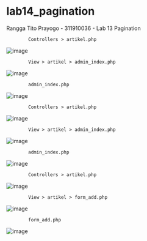 # lab14_pagination

Rangga Tito Prayogo - 311910036 - Lab 13 Pagination

            Controllers > artikel.php
![image](https://user-images.githubusercontent.com/46300525/124377978-27485d80-dcd9-11eb-849f-fc4e292452ad.png)

            View > artikel > admin_index.php
![image](https://user-images.githubusercontent.com/46300525/124378082-be151a00-dcd9-11eb-9b93-d65a9cbd3b35.png)

            admin_index.php
![image](https://user-images.githubusercontent.com/46300525/124378127-f9afe400-dcd9-11eb-88a1-28964d1c3b61.png)

            Controllers > artikel.php
![image](https://user-images.githubusercontent.com/46300525/124378153-295eec00-dcda-11eb-84d5-e03f4eaed1e2.png)

            View > artikel > admin_index.php
![image](https://user-images.githubusercontent.com/46300525/124378179-4bf10500-dcda-11eb-9875-419aa1ea24a4.png)

            admin_index.php
![image](https://user-images.githubusercontent.com/46300525/124378211-7478ff00-dcda-11eb-99bf-db79eab7d50a.png)

            Controllers > artikel.php
![image](https://user-images.githubusercontent.com/46300525/124378360-1b5d9b00-dcdb-11eb-843f-d53c6fbabe0a.png)

            View > artikel > form_add.php
![image](https://user-images.githubusercontent.com/46300525/124378430-78595100-dcdb-11eb-8d9f-b809a6e74612.png)

            form_add.php
![image](https://user-images.githubusercontent.com/46300525/124378509-da19bb00-dcdb-11eb-8564-1145d18ad016.png)
